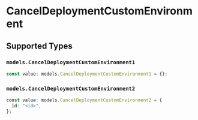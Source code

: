 # CancelDeploymentCustomEnvironment


## Supported Types

### `models.CancelDeploymentCustomEnvironment1`

```typescript
const value: models.CancelDeploymentCustomEnvironment1 = {};
```

### `models.CancelDeploymentCustomEnvironment2`

```typescript
const value: models.CancelDeploymentCustomEnvironment2 = {
  id: "<id>",
};
```

